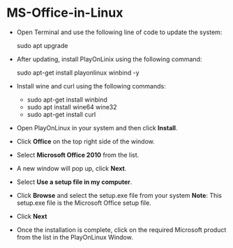 # MS-Office-in-Linux

- Open Terminal and use the following line of code to update the system:
  
  sudo apt upgrade

- After updating, install PlayOnLinix using the following command:
  
  sudo apt-get install playonlinux winbind -y

- Install wine and curl using the following commands:
  
  - sudo apt-get install winbind
  - sudo apt install wine64 wine32
  - sudo apt-get install curl
  
- Open PlayOnLinux in your system and then click **Install**.
- Click **Office** on the top right side of the window.
- Select **Microsoft Office 2010** from the list.
- A new window will pop up, click **Next**.
- Select **Use a setup file in my computer**.
- Click **Browse** and select the setup.exe file from your system
**Note**: This setup.exe file is the Microsoft Office setup file.
- Click **Next**
- Once the installation is complete, click on the required Microsoft product from the list in the PlayOnLinux Window.
